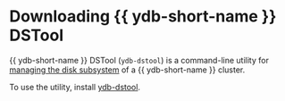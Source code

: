 # Downloading {{ ydb-short-name }} DSTool

{{ ydb-short-name }} DSTool (`ydb-dstool`) is a command-line utility for [managing the disk subsystem](../maintenance/manual/index.md) of a {{ ydb-short-name }} cluster.

To use the utility, install [ydb-dstool](../reference/ydb-dstool/install.md).